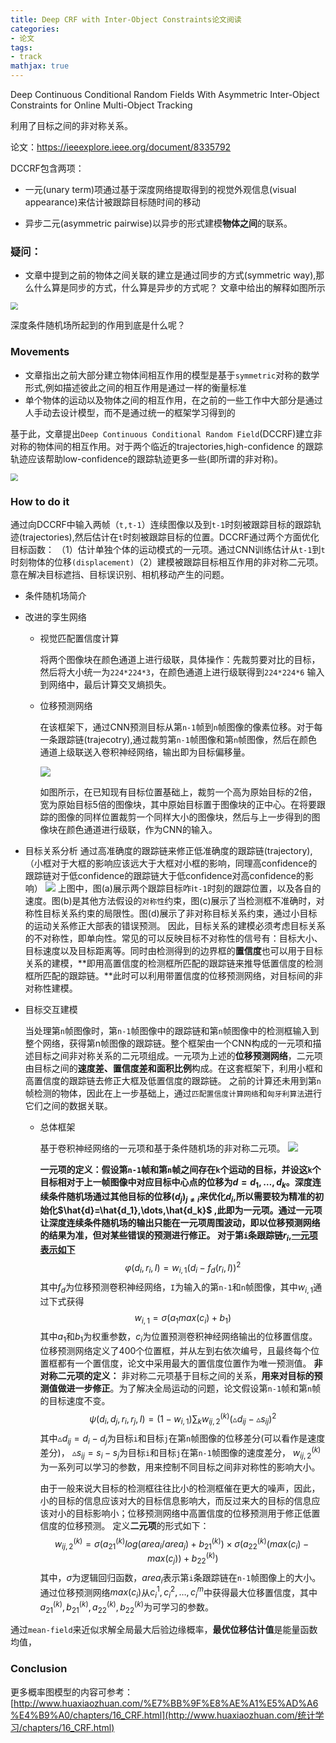 ```yaml
---
title: Deep CRF with Inter-Object Constraints论文阅读
categories:
- 论文
tags:
- track
mathjax: true
---
```


Deep Continuous Conditional Random Fields With Asymmetric Inter-Object Constraints for Online Multi-Object Tracking

利用了目标之间的非对称关系。

<!--more-->

论文：https://ieeexplore.ieee.org/document/8335792

DCCRF包含两项：

- 一元(unary term)项通过基于深度网络提取得到的视觉外观信息(visual appearance)来估计被跟踪目标随时间的移动

- 异步二元(asymmetric pairwise)以异步的形式建模**物体之间**的联系。

  

### 疑问：

- 文章中提到之前的物体之间关联的建立是通过同步的方式(symmetric way),那么什么算是同步的方式，什么算是异步的方式呢？
  文章中给出的解释如图所示

<img src="deep_crf_tracking\1.png" style="zoom:75%;" />



深度条件随机场所起到的作用到底是什么呢？

###  Movements

- 文章指出之前大部分建立物体间相互作用的模型是基于`symmetric`对称的数学形式,例如描述彼此之间的相互作用是通过一样的衡量标准
- 单个物体的运动以及物体之间的相互作用，在之前的一些工作中大部分是通过人手动去设计模型，而不是通过统一的框架学习得到的

基于此，文章提出`Deep Continuous Conditional Random Field`(DCCRF)建立非对称的物体间的相互作用。对于两个临近的trajectories,high-confidence 的跟踪轨迹应该帮助low-confidence的跟踪轨迹更多一些(即所谓的非对称)。

<img src="deep_crf_tracking\2.png" style="zoom:75%;" />

### How to do it

​	通过向DCCRF中输入两帧（`t,t-1`）连续图像以及到`t-1`时刻被跟踪目标的跟踪轨迹(trajectories),然后估计在`t`时刻被跟踪目标的位置。
​	DCCRF通过两个方面优化目标函数：
​		（1）估计单独个体的运动模式的一元项。通过CNN训练估计从`t-1`到`t`时刻物体的位移`(displacement)`
​		（2）建模被跟踪目标相互作用的非对称二元项。意在解决目标遮挡、目标误识别、相机移动产生的问题。

- 条件随机场简介

- 改进的孪生网络

  - 视觉匹配置信度计算

    将两个图像块在颜色通道上进行级联，具体操作：先裁剪要对比的目标，然后将大小统一为`224*224*3`，在颜色通道上进行级联得到`224*224*6` 输入到网络中，最后计算交叉熵损失。

  - 位移预测网络

    在该框架下，通过CNN预测目标从第`n-1`帧到`n`帧图像的像素位移。对于每一条跟踪链(trajecotry),通过裁剪第`n-1`帧图像和第`n`帧图像，然后在颜色通道上级联送入卷积神经网络，输出即为目标偏移量。

    ![](deep_crf_tracking\3.png)

    如图所示，在已知现有目标位置基础上，裁剪一个高为原始目标的2倍，宽为原始目标5倍的图像块，其中原始目标置于图像块的正中心。在将要跟踪的图像的同样位置裁剪一个同样大小的图像块，然后与上一步得到的图像块在颜色通道进行级联，作为CNN的输入。

- 目标关系分析
  通过高准确度的跟踪链来修正低准确度的跟踪链(trajectory),（小框对于大框的影响应该远大于大框对小框的影响，同理高confidence的跟踪链对于低confidence的跟踪链大于低confidence对高confidence的影响）
                                            ![](deep_crf_tracking\5.png)
  上图中，图(a)展示两个跟踪目标咋i`t-1`时刻的跟踪位置，以及各自的速度。图(b)是其他方法假设的`对称性`约束，图(c)展示了当检测框不准确时，对称性目标关系约束的局限性。图(d)展示了非对称目标关系约束，通过小目标的运动关系修正大部表的错误预测。
  因此，目标关系的建模必须考虑目标关系的不对称性，即单向性。常见的可以反映目标不对称性的信号有：目标大小、目标速度以及目标距离等。同时由检测得到的边界框的**置信度**也可以用于目标关系的建模，**即用高置信度的检测框所匹配的跟踪链来推导低置信度的检测框所匹配的跟踪链。**此时可以利用带置信度的位移预测网络，对目标间的非对称性建模。

- 目标交互建模

  当处理第`n`帧图像时，第`n-1`帧图像中的跟踪链和第`n`帧图像中的检测框输入到整个网络，获得第n帧图像的跟踪链。整个框架由一个CNN构成的一元项和描述目标之间非对称关系的二元项组成。一元项为上述的**位移预测网络**，二元项由目标之间的**速度差、置信度差和面积比例**构成。在这套框架下，利用小框和高置信度的跟踪链去修正大框及低置信度的跟踪链。
  之前的计算还未用到第`n`帧检测的物体，因此在上一步基础上，通过`匹配置信度计算网络`和`匈牙利算法`进行它们之间的数据关联。

  - 总体框架

    基于卷积神经网络的一元项和基于条件随机场的非对称二元项。
                           ![](deep_crf_tracking\6.png)

    **一元项的定义：**假设第`n-1`帧和第`n`帧之间存在`k`个运动的目标，并设这`k`个目标相对于上一帧图像中对应目标中心点的位移为$d=d_1,\dots,d_k$。深度连续条件随机场通过其他目标的位移$(d_j)_{j\neq i}$来优化$d_i$,所以需要较为精准的初始化$\hat{d}=\hat{d_1},\dots,\hat{d_k}$ ,此即为一元项。通过一元项让深度连续条件随机场的输出只能在一元项周围波动，即以位移预测网络的结果为准，但对某些错误的预测进行修正。
    对于第`i`条跟踪链$r_i$,**<u>一元项表示如下</u>**
    $$
    \varphi(d_i,r_i,I)=w_{i,1}(d_i-f_d(r_i,I))^2
    $$
    其中$f_d$为位移预测卷积神经网络，`I`为输入的第`n-1`和`n`帧图像，其中$w_{i,1}$通过下式获得
    $$
    w_{i,1}=\sigma(a_1max(c_i)+b_1)
    $$
    其中$a_1$和$b_1$为权重参数，$c_i$为位置预测卷积神经网络输出的位移置信度。位移预测网络定义了400个位置框，并从左到右依次编号，且最终每个位置框都有一个置信度，论文中采用最大的置信度位置作为唯一预测值。
    **非对称二元项的定义：** 非对称二元项基于目标之间的关系，**用来对目标的预测值做进一步修正**。为了解决全局运动的问题，论文假设第`n-1`帧和第`n`帧的目标速度不变。
    $$
    \psi(d_i,d_j,r_i,r_j,I)=(1-w_{i,1})\sum_k{w_{ij,2}^{(k)}(\vartriangle d_{ij}-\vartriangle s_{ij})}^2
    $$
    其中$\vartriangle d_{ij}=d_i-d_j$为目标`i`和目标`j`在第`n`帧图像的位移差分(可以看作是速度差分)，
    	   $\vartriangle s_{ij}=s_i-s_j$为目标`i`和目标`j`在第`n-1`帧图像的速度差分，
    	   $w_{ij,2}^{(k)}$为一系列可以学习的参数，用来控制不同目标之间非对称性的影响大小。

    由于一般来说大目标的检测框往往比小的检测框催在更大的噪声，因此，小的目标的信息应该对大的目标信息影响大，而反过来大的目标的信息应该对小的目标影响小；位移预测网络中高置信度的位移预测用于修正低置信度的位移预测。
    定义**二元项**的形式如下：
    $$
    w_{ij,2}^{(k)}=\sigma(a_{21}^{(k)}log(area_i/area_j)+b_{21}^{(k)})\times\sigma(a_{22}^{(k)}(max(c_i)-max(c_j))+b_{22}^{(k)})
    $$
    其中，$\sigma$为逻辑回归函数，$area_i$表示第`i`条跟踪链在`n-1`帧图像上的大小。通过位移预测网络$max(c_i)$从${c_i^1,c_i^2,\dots,c_i^m}$中获得最大位移置信度，其中$a_{21}^{(k)},b_{21}^{(k)},a_{22}^{(k)},b_{22}^{(k)}$为可学习的参数。



通过`mean-field`来近似求解全局最大后验边缘概率，**最优位移估计值**是能量函数均值，

### Conclusion





更多概率图模型的内容可参考：
[http://www.huaxiaozhuan.com/%E7%BB%9F%E8%AE%A1%E5%AD%A6%E4%B9%A0/chapters/16_CRF.html](http://www.huaxiaozhuan.com/统计学习/chapters/16_CRF.html)